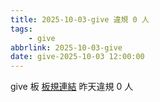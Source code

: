 ```yaml
---
title: 2025-10-03-give 違規 0 人
tags:
    - give
abbrlink: 2025-10-03-give
date: give-2025-10-03 12:00:00
---
```

give 板 [板規連結](https://www.ptt.cc/bbs/give/M.1612495900.A.C32.html)
昨天違規 0 人
